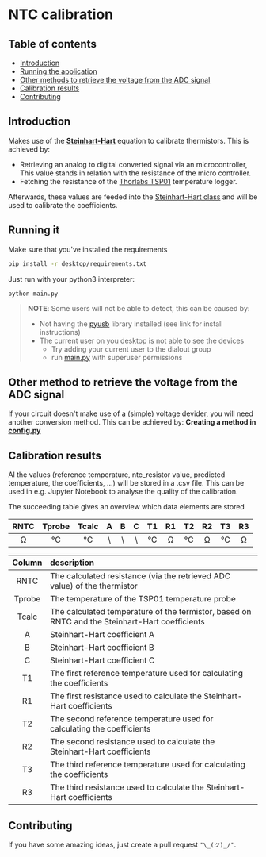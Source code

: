 # NTC calibration
## Table of contents

* [Introduction](#introduction)
* [Running the application](#running-it)
* [Other methods to retrieve the voltage from the ADC signal](#other-method-to-retrieve-the-voltage-from-the-adc-signal)
* [Calibration results](#calibration-results)
* [Contributing](#contributing)


## Introduction

Makes use of the [**Steinhart-Hart**](https://www.wikiwand.com/en/Steinhart%E2%80%93Hart_equation) equation to calibrate thermistors. This is achieved by:

* Retrieving an analog to digital converted signal via an microcontroller, This value stands in relation with the resistance of the micro controller.
* Fetching the resistance of the [Thorlabs TSP01]() temperature logger.

Afterwards, these values are feeded into the [Steinhart-Hart class](desktop/SteinhartHart.py) and will be used to calibrate the coefficients.

## Running it

Make sure that you've installed the requirements

```bash
pip install -r desktop/requirements.txt
```

Just run with your python3 interpreter:
```
python main.py
```

>**NOTE**: Some users will not be able to detect, this can be caused by:
> * Not having the [pyusb](https://pypi.org/project/pyusb/) library installed (see link for install instructions)
> * The current user on you desktop is not able to see the devices
>   * Try adding your current user to the dialout group
>   * run [main.py](desktop/main.py) with superuser permissions


## Other method to retrieve the voltage from the ADC signal

If your circuit doesn't make use of a (simple) voltage devider, you will need another conversion method. This can be achieved by: **Creating a method in [config.py](desktop/config.py)**

## Calibration results

Al the values (reference temperature, ntc_resistor value, predicted temperature, the coefficients, ...) will be stored in a .csv file.
This can be used in e.g. Jupyter Notebook to analyse the quality of the calibration.

The succeeding table gives an overview which data elements are stored


RNTC | Tprobe | Tcalc | A | B | C | T1 | R1 | T2 | R2 | T3| R3
|:--:|:--:|:--:|:--:|:--:|:--:|:--:|:--:|:--:|:--:|:--:|:--:|
Ω | °C | °C | \ | \ | \ | °C | Ω | °C | Ω | °C | Ω

Column | description
|:--:|:--|
RNTC | The calculated resistance (via the retrieved ADC value) of the thermistor
Tprobe | The temperature of the TSP01 temperature probe
Tcalc | The calculated temperature of the termistor, based on RNTC and the Steinhart-Hart coefficients
A | Steinhart-Hart coefficient A 
B | Steinhart-Hart coefficient B
C | Steinhart-Hart coefficient C
T1 | The first reference temperature used for calculating the coefficients
R1 | The first resistance used to calculate the Steinhart-Hart coefficients
T2 | The second reference temperature used for calculating the coefficients
R2 | The second resistance used to calculate the Steinhart-Hart coefficients
T3 | The third reference temperature used for calculating the coefficients
R3 | The third resistance used to calculate the Steinhart-Hart coefficients

## Contributing
If you have some amazing ideas, just create a pull request `¯\_(ツ)_/¯`. 